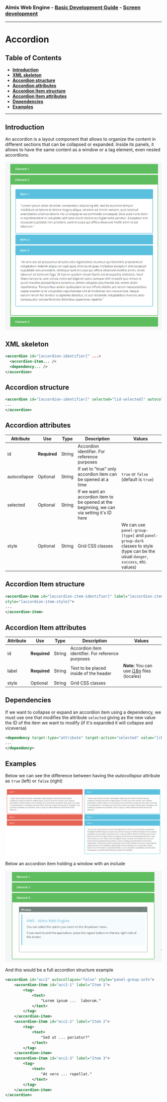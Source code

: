 ### Almis Web Engine - [Basic Development Guide](basic-developer-guide.md) - **[Screen development](basic-screen-development.md)**

---

# **Accordion**

## Table of Contents

* **[Introduction](#introduction)**
* **[XML skeleton](#xml-skeleton)**
* **[Accordion structure](#accordion-structure)**
* **[Accordion attributes](#accordion-attributes)**
* **[Accordion Item structure](#accordion-item-structure)**
* **[Accordion Item attributes](#accordion-item-attributes)**
* **[Dependencies](#dependencies)**
* **[Examples](#examples)**

---

## Introduction
An accordion is a layout component that allows to organize the content in different sections that can be collapsed or expanded.  Inside its panels, it allows to have the same content as a window or a tag element, even nested accordions.

![Accordion](images/accordion4.PNG)

## XML skeleton

```xml 
<accordion id="[accordion-identifier]" ...>
  <accordion-item... />
  <dependency... />
</accordion>
```

## Accordion structure

```xml
<accordion id="[accordion-identifier]" selected="[id-selected]" autocollapse="[accordion-autocollapse]" style="[accordion-style]">
...
</accordion>
```

## Accordion attributes

| Attribute   | Use          | Type      |  Description                |   Values                                           |
| ----------- | ------------ |-----------|-----------------------------|----------------------------------------------------|
| id | **Required** | String | Accordion identifier. For reference purposes |  |
| autocollapse | Optional | String | If set to "true" only accordion item can be opened at a time | `true` or `false` (default is `true`) |
| selected | Optional | String | If we want an accordion item to be opened at the beginning, we can via setting it's ID here |  |
| style | Optional | String | Grid CSS classes | We can use `panel-group-[type]` and `panel-group-dark` classes to style (type can be the usual `danger`, `success`, etc. values) |

## Accordion Item structure

```xml
<accordion-item id="[accordion-item-identifier]" label="[accordion-item-label]" 
style="[accordion-item-style]">
...
</accordion-item>
```

## Accordion Item attributes

| Attribute   | Use          | Type      |  Description                |   Values                                           |
| ----------- | ------------ |-----------|-----------------------------|----------------------------------------------------|
| id | **Required** | String | Accordion item identifier. For reference purposes |  |
| label | **Required** | String | Text to be placed inside of the header |  **Note:** You can use [i18n](i18n-internationalization.md) files (locales) |
| style | Optional | String | Grid CSS classes |  |

## Dependencies

If we want to collapse or expand an accordion item using a dependency, we must use one that modifies the attribute `selected` giving as the new value the ID of the item we want to modify (if it's expanded it will collapse and viceversa)

```xml
<dependency target-type="attribute" target-action="selected" value="[child-id]">
...
</dependency>
```

## Examples

Below we can see the difference between having the *autocollapse* attribute as `true` (left) or `false` (right)

![Accordion example 1](images/accordion.PNG)

Below an accordion item holding a window with an include

![Accordion example 2](images/accordion3.PNG)

And this would be a full accordion structure example
```xml
<accordion id="acc2" autocollapse="false" style="panel-group-info">
    <accordion-item id="acc2-1" label="Item 1">
        <tag>
            <text>
                "Lorem ipsum ...  laborum."
            </text>
        </tag>
    </accordion-item>
    <accordion-item id="acc2-2" label="Item 2">
        <tag>
            <text>
                "Sed ut ... pariatur?"
            </text>
        </tag>
    </accordion-item>
    <accordion-item id="acc2-3" label="Item 3">
        <tag>
            <text>
                "At vero ... repellat."
            </text>
        </tag>
    </accordion-item>
</accordion>
```


